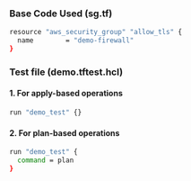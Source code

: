 
### Base Code Used (sg.tf)

```sh
resource "aws_security_group" "allow_tls" {
  name        = "demo-firewall"
}
```

### Test file (demo.tftest.hcl)

#### 1. For apply-based operations

```sh
run "demo_test" {}
```

#### 2. For plan-based operations

```sh
run "demo_test" {
  command = plan
}
```
